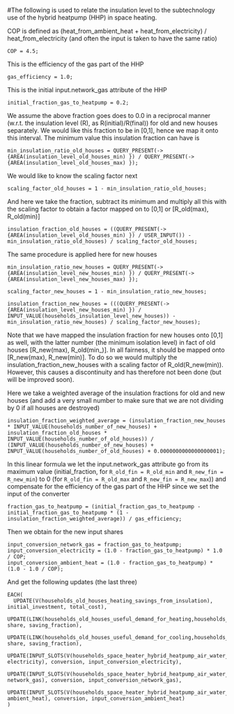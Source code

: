 #The following is used to relate the insulation level to the subtechnology use of the hybrid heatpump (HHP) in space heating.

COP is defined as (heat_from_ambient_heat + heat_from_electricity) / heat_from_electricity (and often the input is taken to have the same ratio)
 	
 	COP = 4.5;

This is the efficiency of the gas part of the HHP   
    
    gas_efficiency = 1.0;

This is the initial input.network_gas attribute of the HHP
    
    initial_fraction_gas_to_heatpump = 0.2;

We assume the above fraction goes does to 0.0 in a reciprocal manner (w.r.t. the insulation level (R), as R(initial)/R(final)) for old and new houses separately. We would like this fraction to be in [0,1], hence we map it onto this interval.
The minimum value this insulation fraction can have is
    
    min_insulation_ratio_old_houses = QUERY_PRESENT(-> {AREA(insulation_level_old_houses_min) }) / QUERY_PRESENT(-> {AREA(insulation_level_old_houses_max) });

We would like to know the scaling factor next
    
    scaling_factor_old_houses = 1 - min_insulation_ratio_old_houses;

And here we take the fraction, subtract its minimum and multiply all this with the scaling factor to obtain a factor mapped on to [0,1] or [R_old(max), R_old(min)]

    insulation_fraction_old_houses = ((QUERY_PRESENT(-> {AREA(insulation_level_old_houses_min) }) / USER_INPUT()) - min_insulation_ratio_old_houses) / scaling_factor_old_houses;

The same procedure is applied here for new houses
    
    min_insulation_ratio_new_houses = QUERY_PRESENT(-> {AREA(insulation_level_new_houses_min) }) / QUERY_PRESENT(-> {AREA(insulation_level_new_houses_max) });

    scaling_factor_new_houses = 1 - min_insulation_ratio_new_houses;

    insulation_fraction_new_houses = (((QUERY_PRESENT(-> {AREA(insulation_level_new_houses_min) }) / INPUT_VALUE(households_insulation_level_new_houses)) - min_insulation_ratio_new_houses) / scaling_factor_new_houses); 

Note that we have mapped the insulation fraction for new houses onto [0,1] as well, with the latter number (the minimum isolation level) in fact of old houses [R_new(max), R_old(min_)]. In all fairness, it should be mapped onto [R_new(max), R_new(min)]. To do so we would multiply the insulation_fraction_new_houses with a scaling factor of R_old(R_new(min)). However, this causes a discontinuity and has therefore not been done (but will be improved soon).

Here we take a weighted average of the insulation fractions for old and new houses (and add a very small number to make sure that we are not dividing by 0 if all houses are destroyed)
    
    insulation_fraction_weighted_average = (insulation_fraction_new_houses * INPUT_VALUE(households_number_of_new_houses) + insulation_fraction_old_houses * INPUT_VALUE(households_number_of_old_houses)) / (INPUT_VALUE(households_number_of_new_houses) + INPUT_VALUE(households_number_of_old_houses) + 0.0000000000000000001);

In this linear formula we let the input.network_gas attribute go from its maximum value (initial_fraction, for `R_old_fin = R_old_min` and `R_new_fin = R_new_min`) to 0 (for `R_old_fin = R_old_max` and `R_new_fin = R_new_max`)) and compensate for the efficiency of the gas part of the HHP since we set the input of the converter
    
    fraction_gas_to_heatpump = (initial_fraction_gas_to_heatpump - initial_fraction_gas_to_heatpump * (1 - insulation_fraction_weighted_average)) / gas_efficiency;

Then we obtain for the new input shares

    input_conversion_network_gas = fraction_gas_to_heatpump;
    input_conversion_electricity = (1.0 - fraction_gas_to_heatpump) * 1.0 / COP;
    input_conversion_ambient_heat = (1.0 - fraction_gas_to_heatpump) * (1.0 - 1.0 / COP);

And get the following updates (the last three)

    EACH(
      UPDATE(V(households_old_houses_heating_savings_from_insulation), initial_investment, total_cost),
      UPDATE(LINK(households_old_houses_useful_demand_for_heating,households_old_houses_heating_savings_from_insulation), share, saving_fraction),
      UPDATE(LINK(households_old_houses_useful_demand_for_cooling,households_old_houses_cooling_savings_from_insulation), share, saving_fraction),
      UPDATE(INPUT_SLOTS(V(households_space_heater_hybrid_heatpump_air_water_electricity), electricity), conversion, input_conversion_electricity),
      UPDATE(INPUT_SLOTS(V(households_space_heater_hybrid_heatpump_air_water_electricity), network_gas), conversion, input_conversion_network_gas),
      UPDATE(INPUT_SLOTS(V(households_space_heater_hybrid_heatpump_air_water_electricity), ambient_heat), conversion, input_conversion_ambient_heat)
    ) 
